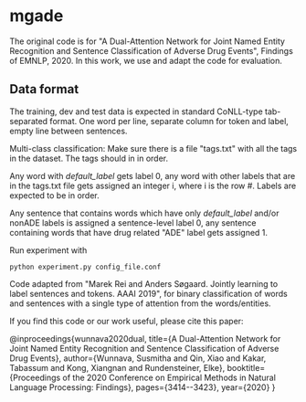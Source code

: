 # mgade
The original code is for "A Dual-Attention Network for Joint Named Entity Recognition and Sentence Classification of Adverse Drug Events", Findings of EMNLP, 2020. In this work, we use and adapt the code for evaluation.

Data format
-------------------------
The training, dev and test data is expected in standard CoNLL-type tab-separated format. One word per line, separate column for token and label, empty line between sentences.

Multi-class classification: Make sure there is a file "tags.txt" with all the tags in the dataset. The tags should in in order.

Any word with *default_label* gets label 0, any word with other labels that are in the tags.txt file gets assigned an integer i, where i is the row #. Labels are expected to be in order.

Any sentence that contains words which have only *default_label* and/or nonADE labels is assigned a sentence-level label 0, any sentence containing words that have drug related "ADE" label gets assigned 1.


Run experiment with 

    python experiment.py config_file.conf

Code adapted from "Marek Rei and Anders Søgaard. Jointly learning to label sentences and tokens. AAAI 2019", for binary classification of words and sentences with a single type of attention from the words/entities.


If you find this code or our work useful, please cite this paper:

@inproceedings{wunnava2020dual,
  title={A Dual-Attention Network for Joint Named Entity Recognition and Sentence Classification of Adverse Drug Events},
  author={Wunnava, Susmitha and Qin, Xiao and Kakar, Tabassum and Kong, Xiangnan and Rundensteiner, Elke},
  booktitle={Proceedings of the 2020 Conference on Empirical Methods in Natural Language Processing: Findings},
  pages={3414--3423},
  year={2020}
}
